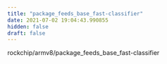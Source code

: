 ```yaml
---
title: "package_feeds_base_fast-classifier"
date: 2021-07-02 19:04:43.990855
hidden: false
draft: false
---
```


rockchip/armv8/package_feeds_base_fast-classifier

